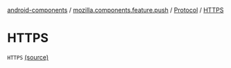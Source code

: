 [android-components](../../index.md) / [mozilla.components.feature.push](../index.md) / [Protocol](index.md) / [HTTPS](./-h-t-t-p-s.md)

# HTTPS

`HTTPS` [(source)](https://github.com/mozilla-mobile/android-components/blob/master/components/feature/push/src/main/java/mozilla/components/feature/push/AutoPushFeature.kt#L408)